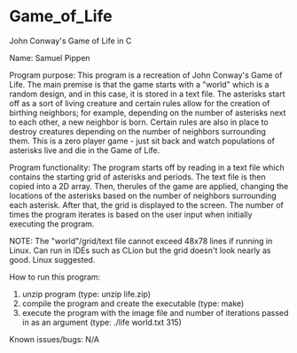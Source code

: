 # Game_of_Life
John Conway's Game of Life in C

Name: Samuel Pippen

Program purpose: This program is a recreation of John Conway's Game of Life. The main premise is that the game starts with a "world" which is a random design, and in this case, it
is stored in a text file. The asterisks start off as a sort of living creature and certain rules allow for the creation of birthing neighbors; for example, depending on the number
of asterisks next to each other, a new neighbor is born. Certain rules are also in place to destroy creatures depending on the number of neighbors surrounding them. This is a zero
player game - just sit back and watch populations of asterisks live and die in the Game of Life.

Program functionality: The program starts off by reading in a text file which contains the starting grid of asterisks and periods. The text file is then copied into a 2D array.
Then, therules of the game are applied, changing the locations of the asterisks based on the number of neighbors surrounding each asterisk. After that, the grid is displayed to the
screen. The number of times the program iterates is based on the user input when initially executing the program.

NOTE: The "world"/grid/text file cannot exceed 48x78 lines if running in Linux.
      Can run in IDEs such as CLion but the grid doesn't look nearly as good. Linux suggested.

How to run this program:
1. unzip program (type: unzip life.zip)
2. compile the program and create the executable (type:  make)
3. execute the program with the image file and number of iterations passed in as an argument (type:  ./life world.txt 315)

Known issues/bugs: N/A
